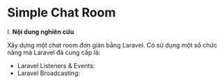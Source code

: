 # Simple Chat Room

I. **Nội dung nghiên cứu**

Xây dựng một chat room đơn giản bằng Laravel. Có sử dụng một số chức năng mà Laravel đã cung cấp là:

- Laravel Listeners & Events: 
- Laravel Broadcasting: 